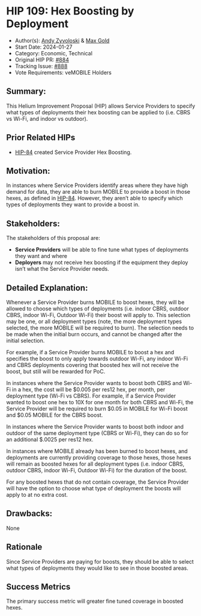 # HIP 109: Hex Boosting by Deployment

- Author(s): [Andy Zyvoloski](https://github.com/heatedlime) &  [Max Gold](https://github.com/maxgold91)
- Start Date: 2024-01-27
- Category: Economic, Technical
- Original HIP PR: [#884](https://github.com/helium/HIP/pull/884)
- Tracking Issue: [#888](https://github.com/helium/HIP/issues/888)
- Vote Requirements: veMOBILE Holders

## Summary:

This Helium Improvement Proposal (HIP) allows Service Providers to specify what types of deployments their hex boosting can be applied to (i.e. CBRS vs Wi-Fi, and indoor vs outdoor).

## Prior Related HIPs

- [HIP-84](https://github.com/helium/HIP/blob/main/0084-service-provider-hex-boosting.md) created Service Provider Hex Boosting.

## Motivation:
In instances where Service Providers identify areas where they have high demand for data, they are able to burn MOBILE to provide a boost in those hexes, as defined in [HIP-84](https://github.com/helium/HIP/blob/main/0084-service-provider-hex-boosting.md). However, they aren’t able to specify which types of deployments they want to provide a boost in. 


## Stakeholders:

The stakeholders of this proposal are:
- **Service Providers** will be able to fine tune what types of deployments they want and where
- **Deployers** may not receive hex boosting if the equipment they deploy isn’t what the Service Provider needs.

## Detailed Explanation:
Whenever a Service Provider burns MOBILE to boost hexes, they will be allowed to choose which types of deployments (i.e. indoor CBRS, outdoor CBRS, indoor Wi-Fi, Outdoor Wi-Fi) their boost will apply to. This selection may be one, or all deployment types (note, the more deployment types selected, the more MOBILE will be required to burn). The selection needs to be made when the initial burn occurs, and cannot be changed after the initial selection. 

For example, if a Service Provider burns MOBILE to boost a hex and specifies the boost to only apply towards outdoor Wi-Fi, any indoor Wi-Fi and CBRS deployments covering that boosted hex will not receive the boost, but still will be rewarded for PoC.

In instances where the Service Provider wants to boost both CBRS and Wi-Fi in a hex, the cost will be $0.005 per res12 hex, per month, per deployment type (Wi-Fi vs CBRS). For example, if a Service Provider wanted to boost one hex to 10X for one month for both CBRS and Wi-Fi, the Service Provider will be required to burn $0.05 in MOBILE for Wi-Fi boost and $0.05 MOBILE for the CBRS boost. 

In instances where the Service Provider wants to boost both indoor and outdoor of the same deployment type (CBRS or Wi-Fi), they can do so for an additional $.0025 per res12 hex.


In instances where MOBILE already has been burned to boost hexes, and deployments are currently providing coverage to those hexes, those hexes will remain as boosted hexes for all deployment types (i.e. indoor CBRS, outdoor CBRS, indoor Wi-Fi, Outdoor Wi-Fi) for the duration of the boost.

For any boosted hexes that do not contain coverage, the Service Provider will have the option to choose what type of deployment the boosts will apply to at no extra cost.


## Drawbacks:
None

## Rationale
Since Service Providers are paying for boosts, they should be able to select what types of deployments they would like to see in those boosted areas. 


## Success Metrics
The primary success metric will greater fine tuned coverage in boosted hexes. 


